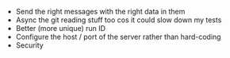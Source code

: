 - Send the right messages with the right data in them
- Async the git reading stuff too cos it could slow down my tests
- Better (more unique) run ID
- Configure the host / port of the server rather than hard-coding
- Security

